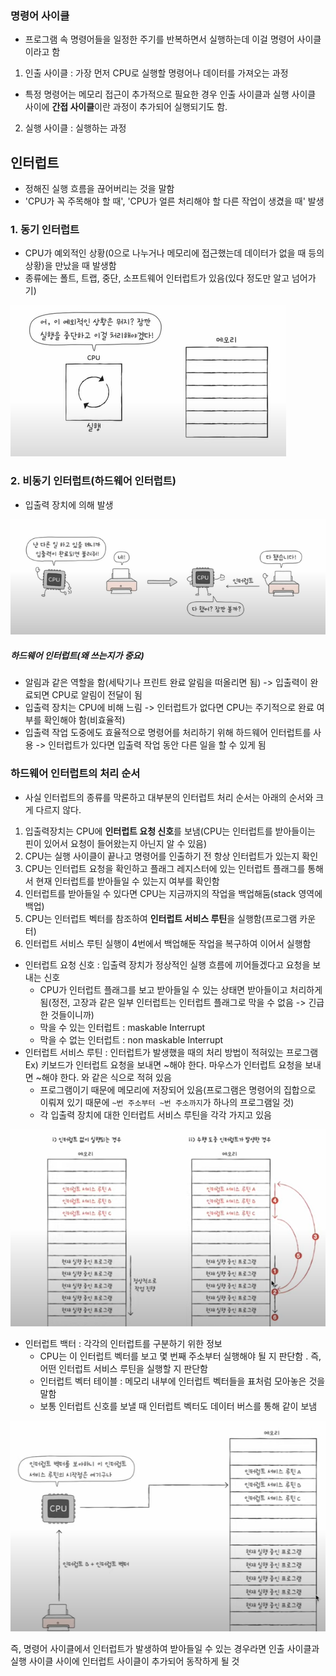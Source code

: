 ### 명령어 사이클
- 프로그램 속 명령어들을 일정한 주기를 반복하면서 실행하는데 이걸 명령어 사이클이라고 함
1. 인출 사이클 : 가장 먼저 CPU로 실행할 명령어나 데이터를 가져오는 과정
- 특정 명령어는 메모리 접근이 추가적으로 필요한 경우 인출 사이클과 실행 사이클 사이에 **간접 사이클**이란 과정이 추가되어 실행되기도 함.
2. 실행 사이클 : 실행하는 과정

## 인터럽트
- 정해진 실행 흐름을 끊어버리는 것을 말함
- 'CPU가 꼭 주목해야 할 때', 'CPU가 얼른 처리해야 할 다른 작업이 생겼을 때' 발생
### 1. 동기 인터럽트
- CPU가 예외적인 상황(0으로 나누거나 메모리에 접근했는데 데이터가 없을 때 등의 상황)을 만났을 때 발생함
- 종류에는 폴트, 트랩, 중단, 소프트웨어 인터럽트가 있음(있다 정도만 알고 넘어가기)

![](../../README_resources/Pasted%20image%2020240112072755.png)
### 2. 비동기 인터럽트(하드웨어 인터럽트)
- 입출력 장치에 의해 발생


![](../../README_resources/Pasted%20image%2020240112072815.png)

##### 하드웨어 인터럽트(왜 쓰는지가 중요)
- 알림과 같은 역할을 함(세탁기나 프린트 완료 알림을 떠올리면 됨) -> 입출력이 완료되면 CPU로 알림이 전달이 됨
- 입출력 장치는 CPU에 비해 느림 -> 인터럽트가 없다면 CPU는 주기적으로 완료 여부를 확인해야 함(비효율적)
- 입출력 작업 도중에도 효율적으로 명령어를 처리하기 위해 하드웨어 인터럽트를 사용
	-> 인터럽트가 있다면 입출력 작업 동안 다른 일을 할 수 있게 됨 

### 하드웨어 인터럽트의 처리 순서
- 사실 인터럽트의 종류를 막론하고 대부분의 인터럽트 처리 순서는 아래의 순서와 크게 다르지 않다.

1. 입출력장치는 CPU에 **인터럽트 요청 신호**를 보냄(CPU는 인터럽트를 받아들이는 핀이 있어서 요청이 들어왔는지 아닌지 알 수 있음)
2. CPU는 실행 사이클이 끝나고 명령어를 인출하기 전 항상 인터럽트가 있는지 확인
3. CPU는 인터럽트 요청을 확인하고 플래그 레지스터에 있는 인터럽트 플래그를 통해서 현재 인터럽트를 받아들일 수 있는지 여부를 확인함
4. 인터럽트를 받아들일 수 있다면 CPU는 지금까지의 작업을 백업해둠(stack 영역에 백업)
5. CPU는 인터럽트 벡터를 참조하여 **인터럽트 서비스 루틴**을 실행함(프로그램 카운터)
6. 인터럽트 서비스 루틴 실행이 4번에서 백업해둔 작업을 복구하여 이어서 실행함

- 인터럽트 요청 신호 : 입출력 장치가 정상적인 실행 흐름에 끼어들겠다고 요청을 보내는 신호
	- CPU가 인터럽트 플래그를 보고 받아들일 수 있는 상태면 받아들이고 처리하게 됨(정전, 고장과 같은 일부 인터럽트는 인터럽트 플래그로 막을 수 없음 -> 긴급한 것들이니까)
	- 막을 수 있는 인터럽트 : maskable Interrupt
	- 막을 수 없는 인터럽트 : non maskable Interrupt
- 인터럽트 서비스 루틴 : 인터럽트가 발생했을 때의 처리 방법이 적혀있는 프로그램
	Ex) 
		키보드가 인터럽트 요청을 보내면 ~해야 한다.
		마우스가 인터럽트 요청을 보내면 ~해야 한다.
		와 같은 식으로 적혀 있음
	- 프로그램이기 때문에 메모리에 저장되어 있음(프로그램은 명령어의 집합으로 이뤄져 있기 때문에 `~번 주소부터 ~번 주소까지`가 하나의 프로그램일 것)
	- 각 입출력 장치에 대한 인터럽트 서비스 루틴을 각각 가지고 있음

![](../../README_resources/Pasted%20image%2020240112103801.png)

- 인터럽트 백터 : 각각의 인터럽트를 구분하기 위한 정보
	- CPU는 이 인터럽트 벡터를 보고 몇 번째 주소부터 실행해야 될 지 판단함 . 즉, 어떤 인터럽트 서비스 루틴을 실행할 지 판단함
	- 인터럽트 벡터 테이블 : 메모리 내부에 인터럽트 벡터들을 표처럼 모아놓은 것을 말함
	- 보통 인터럽트 신호를 보낼 때 인터럽트 벡터도 데이터 버스를 통해 같이 보냄

![](../../README_resources/Pasted%20image%2020240112103837.png)

즉, 명령어 사이클에서 인터럽트가 발생하여 받아들일 수 있는 경우라면 인출 사이클과 실행 사이클 사이에 인터럽트 사이클이 추가되어 동작하게 될 것